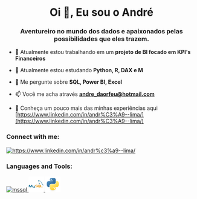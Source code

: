 <h1 align="center">Oi 👋, Eu sou o André</h1>
<h3 align="center">Aventureiro no mundo dos dados e apaixonados pelas possibilidades que eles trazem.</h3>

- 🔭 Atualmente estou trabalhando em um **projeto de BI focado em KPI's Financeiros**

- 🌱 Atualmente estou estudando **Python, R, DAX e M**

- 💬 Me pergunte sobre **SQL, Power BI, Excel**

- 📫 Você me acha através **andre_daorfeu@hotmail.com**

- 📄 Conheça um pouco mais das minhas experiências aqui [https://www.linkedin.com/in/andr%C3%A9--lima/](https://www.linkedin.com/in/andr%C3%A9--lima/)

<h3 align="left">Connect with me:</h3>
<p align="left">
<a href="https://linkedin.com/in/https://www.linkedin.com/in/andr%c3%a9--lima/" target="blank"><img align="center" src="https://raw.githubusercontent.com/rahuldkjain/github-profile-readme-generator/master/src/images/icons/Social/linked-in-alt.svg" alt="https://www.linkedin.com/in/andr%c3%a9--lima/" height="30" width="40" /></a>
</p>

<h3 align="left">Languages and Tools:</h3>
<p align="left"> <a href="https://www.microsoft.com/en-us/sql-server" target="_blank" rel="noreferrer"> <img src="https://www.svgrepo.com/show/303229/microsoft-sql-server-logo.svg" alt="mssql" width="40" height="40"/> </a> <a href="https://www.mysql.com/" target="_blank" rel="noreferrer"> <img src="https://raw.githubusercontent.com/devicons/devicon/master/icons/mysql/mysql-original-wordmark.svg" alt="mysql" width="40" height="40"/> </a> <a href="https://www.python.org" target="_blank" rel="noreferrer"> <img src="https://raw.githubusercontent.com/devicons/devicon/master/icons/python/python-original.svg" alt="python" width="40" height="40"/> </a> </p>
